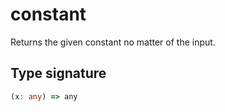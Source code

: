 # constant

Returns the given constant no matter of the input.

## Type signature

<!-- prettier-ignore-start -->
```typescript
(x: any) => any
```
<!-- prettier-ignore-end -->
